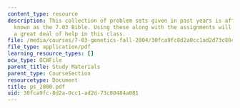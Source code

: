```yaml
---
content_type: resource
description: This collection of problem sets given in past years is affectionately
  known as the 7.03 Bible. Using these along with the assignments will give the student
  a great deal of help in this class.
file: /media/courses/7-03-genetics-fall-2004/30fca9fc8d2a0cc1ad2d73c80484a081_ps_2000.pdf
file_type: application/pdf
learning_resource_types: []
ocw_type: OCWFile
parent_title: Study Materials
parent_type: CourseSection
resourcetype: Document
title: ps_2000.pdf
uid: 30fca9fc-8d2a-0cc1-ad2d-73c80484a081
---
```

